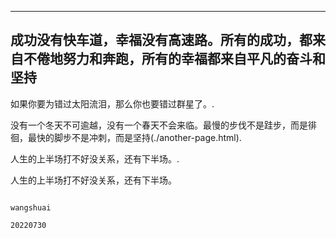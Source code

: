  ---
成功没有快车道，幸福没有高速路。所有的成功，都来自不倦地努力和奔跑，所有的幸福都来自平凡的奋斗和坚持
---

如果你要为错过太阳流泪，那么你也要错过群星了。.

没有一个冬天不可逾越，没有一个春天不会来临。最慢的步伐不是跬步，而是徘徊，最快的脚步不是冲刺，而是坚持(./another-page.html).

人生的上半场打不好没关系，还有下半场。.

人生的上半场打不好没关系，还有下半场。
                                                                    
                                                                      wangshuai
                                                                      20220730
